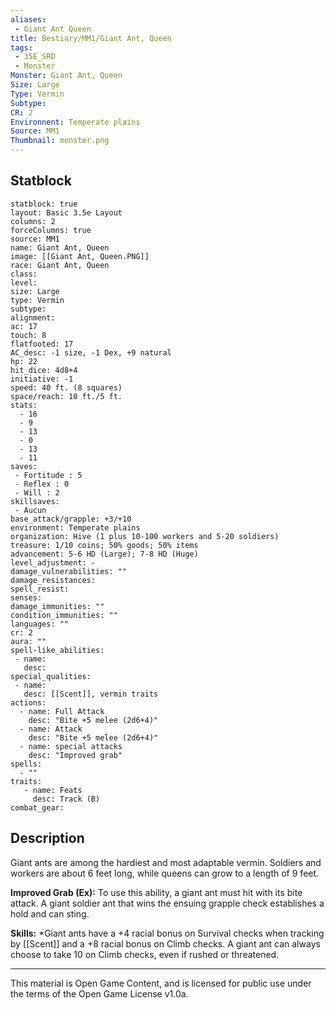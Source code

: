 ```yaml
---
aliases:
 - Giant Ant Queen
title: Bestiary/MM1/Giant Ant, Queen
tags: 
 - 35E_SRD
 - Monster
Monster: Giant Ant, Queen
Size: Large
Type: Vermin
Subtype: 
CR: 2
Environnent: Temperate plains
Source: MM1
Thumbnail: monster.png
---
```


## Statblock

```statblock
statblock: true
layout: Basic 3.5e Layout
columns: 2
forceColumns: true
source: MM1 
name: Giant Ant, Queen
image: [[Giant Ant, Queen.PNG]]
race: Giant Ant, Queen
class: 
level: 
size: Large
type: Vermin
subtype: 
alignment: 
ac: 17
touch: 8
flatfooted: 17
AC_desc: -1 size, -1 Dex, +9 natural
hp: 22
hit_dice: 4d8+4
initiative: -1
speed: 40 ft. (8 squares)
space/reach: 10 ft./5 ft.
stats:
  - 16
  - 9
  - 13
  - 0
  - 13
  - 11
saves:
 - Fortitude : 5
 - Reflex : 0
 - Will : 2
skillsaves:
 - Aucun
base_attack/grapple: +3/+10
environment: Temperate plains
organization: Hive (1 plus 10-100 workers and 5-20 soldiers)
treasure: 1/10 coins; 50% goods; 50% items
advancement: 5-6 HD (Large); 7-8 HD (Huge)
level_adjustment: -
damage_vulnerabilities: ""
damage_resistances: 
spell_resist: 
senses: 
damage_immunities: ""
condition_immunities: ""
languages: ""
cr: 2
aura: ""
spell-like_abilities:
 - name: 
   desc: 
special_qualities:
 - name:
   desc: [[Scent]], vermin traits
actions:
  - name: Full Attack
    desc: "Bite +5 melee (2d6+4)"
  - name: Attack
    desc: "Bite +5 melee (2d6+4)"
  - name: special attacks
    desc: "Improved grab"
spells:
  - ""
traits:
   - name: Feats
     desc: Track (B)
combat_gear:  
```

## Description



Giant ants are among the hardiest and most adaptable vermin. Soldiers and workers are about 6 feet long, while queens can grow to a length of 9 feet.


**Improved Grab (Ex):** To use this ability, a giant ant must hit with its bite attack. A giant soldier ant that wins the ensuing grapple check establishes a hold and can sting.


**Skills:** *Giant ants have a +4 racial bonus on Survival checks when tracking by [[Scent]] and a +8 racial bonus on Climb checks. A giant ant can always choose to take 10 on Climb checks, even if rushed or threatened.

---

This material is Open Game Content, and is licensed for public use under the terms of the Open Game License v1.0a.

